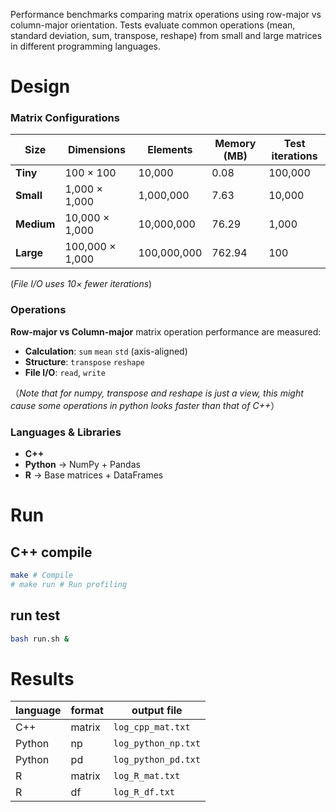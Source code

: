 Performance benchmarks comparing matrix operations using row-major vs column-major orientation. Tests evaluate common operations (mean, standard deviation, sum, transpose, reshape) from small and large matrices in different programming languages.


# Design
### Matrix Configurations
| Size       | Dimensions      | Elements    | Memory (MB) | Test iterations |
| ---------- | --------------- | ----------- | ----------- | --------------- |
| **Tiny**   | 100 × 100       | 10,000      | 0.08        | 100,000         |
| **Small**  | 1,000 × 1,000   | 1,000,000   | 7.63        | 10,000          |
| **Medium** | 10,000 × 1,000  | 10,000,000  | 76.29       | 1,000           |
| **Large**  | 100,000 × 1,000 | 100,000,000 | 762.94      | 100             |

(*File I/O uses 10× fewer iterations*)

### Operations
**Row-major vs Column-major** matrix operation performance are measured:
- **Calculation**: `sum` `mean` `std` (axis-aligned)
- **Structure**: `transpose` `reshape` 
- **File I/O**: `read`, `write`

（*Note that for numpy, transpose and reshape is just a view, this might cause some operations in python looks faster than that of C++*）

### Languages & Libraries
- **C++**
- **Python** → NumPy + Pandas  
- **R** → Base matrices + DataFrames


# Run
## C++ compile
```bash
make # Compile
# make run # Run profiling
```

## run test
```bash
bash run.sh &
```


# Results

| language | format | output file         |
| -------- | ------ | ------------------- |
| C++      | matrix | `log_cpp_mat.txt`   |
| Python   | np     | `log_python_np.txt` |
| Python   | pd     | `log_python_pd.txt` |
| R        | matrix | `log_R_mat.txt`     |
| R        | df     | `log_R_df.txt`     |
